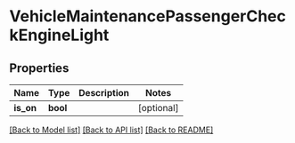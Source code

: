 # VehicleMaintenancePassengerCheckEngineLight

## Properties
Name | Type | Description | Notes
------------ | ------------- | ------------- | -------------
**is_on** | **bool** |  | [optional] 

[[Back to Model list]](../README.md#documentation-for-models) [[Back to API list]](../README.md#documentation-for-api-endpoints) [[Back to README]](../README.md)


